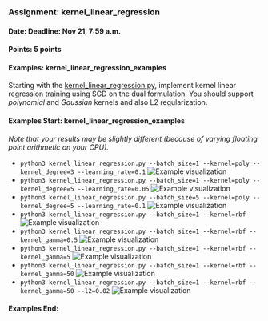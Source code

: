 ### Assignment: kernel_linear_regression
#### Date: Deadline: Nov 21, 7:59 a.m.
#### Points: 5 points
#### Examples: kernel_linear_regression_examples

Starting with the [kernel_linear_regression.py](https://github.com/ufal/npfl129/tree/master/labs/06/kernel_linear_regression.py),
implement kernel linear regression training using SGD
on the dual formulation. You should support _polynomial_
and _Gaussian_ kernels and also L2 regularization.

#### Examples Start: kernel_linear_regression_examples
_Note that your results may be slightly different (because of varying floating point arithmetic on your CPU)._
- `python3 kernel_linear_regression.py --batch_size=1 --kernel=poly --kernel_degree=3 --learning_rate=0.1`
![Example visualization](//ufal.mff.cuni.cz/~straka/courses/npfl129/2223/tasks/figures/kernel_linear_regression_1.svgz)
- `python3 kernel_linear_regression.py --batch_size=1 --kernel=poly --kernel_degree=5 --learning_rate=0.05`
![Example visualization](//ufal.mff.cuni.cz/~straka/courses/npfl129/2223/tasks/figures/kernel_linear_regression_2.svgz)
- `python3 kernel_linear_regression.py --batch_size=5 --kernel=poly --kernel_degree=5 --learning_rate=0.1`
![Example visualization](//ufal.mff.cuni.cz/~straka/courses/npfl129/2223/tasks/figures/kernel_linear_regression_3.svgz)
- `python3 kernel_linear_regression.py --batch_size=1 --kernel=rbf`
![Example visualization](//ufal.mff.cuni.cz/~straka/courses/npfl129/2223/tasks/figures/kernel_linear_regression_4.svgz)
- `python3 kernel_linear_regression.py --batch_size=1 --kernel=rbf --kernel_gamma=0.5`
![Example visualization](//ufal.mff.cuni.cz/~straka/courses/npfl129/2223/tasks/figures/kernel_linear_regression_5.svgz)
- `python3 kernel_linear_regression.py --batch_size=1 --kernel=rbf --kernel_gamma=5`
![Example visualization](//ufal.mff.cuni.cz/~straka/courses/npfl129/2223/tasks/figures/kernel_linear_regression_6.svgz)
- `python3 kernel_linear_regression.py --batch_size=1 --kernel=rbf --kernel_gamma=50`
![Example visualization](//ufal.mff.cuni.cz/~straka/courses/npfl129/2223/tasks/figures/kernel_linear_regression_7.svgz)
- `python3 kernel_linear_regression.py --batch_size=1 --kernel=rbf --kernel_gamma=50 --l2=0.02`
![Example visualization](//ufal.mff.cuni.cz/~straka/courses/npfl129/2223/tasks/figures/kernel_linear_regression_8.svgz)
#### Examples End:
